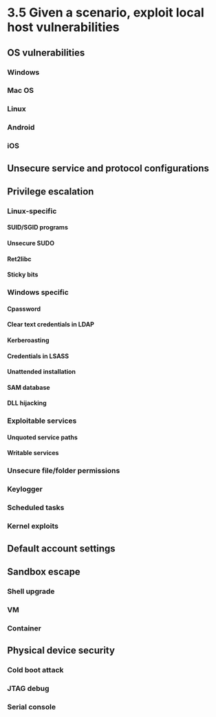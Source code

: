 # 3.5 Given a scenario, exploit local host vulnerabilities
## OS vulnerabilities
### Windows
### Mac OS
### Linux
### Android
### iOS
## Unsecure service and protocol configurations
## Privilege escalation
### Linux-specific
#### SUID/SGID programs
#### Unsecure SUDO
#### Ret2libc
#### Sticky bits
### Windows specific
#### Cpassword
#### Clear text credentials in LDAP
#### Kerberoasting
#### Credentials in LSASS
#### Unattended installation
#### SAM database
#### DLL hijacking
### Exploitable services
#### Unquoted service paths
#### Writable services
### Unsecure file/folder permissions
### Keylogger
### Scheduled tasks
### Kernel exploits
## Default account settings
## Sandbox escape
### Shell upgrade
### VM
### Container
## Physical device security
### Cold boot attack
### JTAG debug
### Serial console
